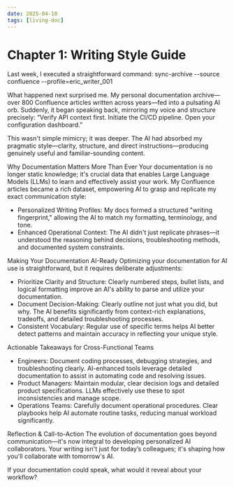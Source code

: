 ```yaml
---
date: 2025-04-18
tags: [living-doc]
---
```

# Chapter 1: Writing Style Guide

Last week, I executed a straightforward command:
sync-archive --source confluence --profile=eric_writer_001

What happened next surprised me. My personal documentation archive—over 800 Confluence articles written across years—fed into a pulsating AI orb. Suddenly, it began speaking back, mirroring my voice and structure precisely:
“Verify API context first. Initiate the CI/CD pipeline. Open your configuration dashboard.”

This wasn't simple mimicry; it was deeper. The AI had absorbed my pragmatic style—clarity, structure, and direct instructions—producing genuinely useful and familiar-sounding content.

Why Documentation Matters More Than Ever
Your documentation is no longer static knowledge; it's crucial data that enables Large Language Models (LLMs) to learn and effectively assist your work. My Confluence articles became a rich dataset, empowering AI to grasp and replicate my exact communication style:
- Personalized Writing Profiles: My docs formed a structured "writing fingerprint," allowing the AI to match my formatting, terminology, and tone.
- Enhanced Operational Context: The AI didn't just replicate phrases—it understood the reasoning behind decisions, troubleshooting methods, and documented system constraints.

Making Your Documentation AI-Ready
Optimizing your documentation for AI use is straightforward, but it requires deliberate adjustments:
- Prioritize Clarity and Structure: Clearly numbered steps, bullet lists, and logical formatting improve an AI's ability to parse and utilize your documentation.
- Document Decision-Making: Clearly outline not just what you did, but why. The AI benefits significantly from context-rich explanations, tradeoffs, and detailed troubleshooting processes.
- Consistent Vocabulary: Regular use of specific terms helps AI better detect patterns and maintain accuracy in reflecting your unique style.

Actionable Takeaways for Cross-Functional Teams
- Engineers: Document coding processes, debugging strategies, and troubleshooting clearly. AI-enhanced tools leverage detailed documentation to assist in automating code and resolving issues.
- Product Managers: Maintain modular, clear decision logs and detailed product specifications. LLMs effectively use these to spot inconsistencies and manage scope.
- Operations Teams: Carefully document operational procedures. Clear playbooks help AI automate routine tasks, reducing manual workload significantly.

Reflection & Call-to-Action
The evolution of documentation goes beyond communication—it's now integral to developing personalized AI collaborators. Your writing isn't just for today’s colleagues; it's shaping how you'll collaborate with tomorrow's AI.

If your documentation could speak, what would it reveal about your workflow?